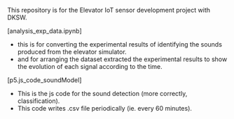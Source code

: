 This repository is for the Elevator IoT sensor development project with DKSW.

[analysis_exp_data.ipynb]
 - this is for converting the experimental results of identifying the sounds produced from the elevator simulator.
 - and for arranging the dataset extracted the experimental results to show the evolution of each signal according to the time.

[p5.js_code_soundModel]
 - This is the js code for the sound detection (more correctly, classification).
 - This code writes .csv file periodically (ie. every 60 minutes).
